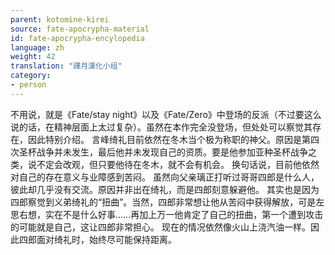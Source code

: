 ```yaml
---
parent: kotomine-kirei
source: fate-apocrypha-material
id: fate-apocrypha-encylopedia
language: zh
weight: 42
translation: "譯月漢化小组"
category:
- person
---
```


不用说，就是《Fate/stay night》以及《Fate/Zero》中登场的反派（不过要这么说的话，在精神层面上太过复杂）。虽然在本作完全没登场，但处处可以察觉其存在，因此特别介绍。
言峰绮礼目前依然在冬木当个极为称职的神父。原因是第四次圣杯战争并未发生，最后他并未发现自己的资质。要是他参加亚种圣杯战争之类，说不定会改观，但只要他待在冬木，就不会有机会。
换句话说，目前他依然对自己的存在意义与业障感到苦闷。
虽然向父亲璃正打听过哥哥四郎是什么人，彼此却几乎没有交流。原因并非出在绮礼，而是四郎刻意躲避他。
其实也是因为四郎察觉到义弟绮礼的“扭曲”。当然，四郎非常想让他从苦闷中获得解放，可是左思右想，实在不是什么好事……再加上万一他肯定了自己的扭曲，第一个遭到攻击的可能就是自己，这让四郎非常担心。
现在的情况依然像火山上浇汽油一样。因此四郎面对绮礼时，始终尽可能保持距离。
